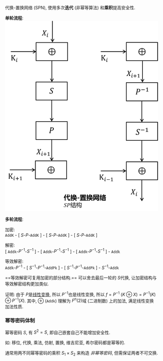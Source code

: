 代换-置换网络 (SPN), 使用多次**迭代** (非幂等算法) 和**乘积**提高安全性.

**单轮流程**:
![|300](../../../attach/Pasted%20image%2020230607124629.png)

**多轮流程**:

加密:  
`AddK` - \[ $S$-$P$-`AddK` \] - \[ $S$-$P$-`AddK` \] - \[ $S$-$P$-`AddK` \]

解密:  
\[ `Addk`-$P^{-1}$-$S^{-1}$ \] - \[ `Addk`-$P^{-1}$-$S^{-1}$ \] - \[ `Addk`-$P^{-1}$-$S^{-1}$ \] - `Addk`

等效解密:  
`Addk`-$P^{-1}$ - \[ $S^{-1}$-$P^{-1}$-`AddPk` \] - \[ $S^{-1}$-$P^{-1}$-`AddPk` \] - $S^{-1}$-`Addk`

==等效解密可复用加密的部分结构.== 可以舍去最后一轮的 $S$代换, 让加密结构与等效解密结构更加类似.

证明: 由于 $P$是[线性变换](../../../代数/线性代数/线性变换.md), 所以 $P^{-1}$也是线性变换,  所以 $f=P^{-1}\ (K\oplus X)=P^{-1}(K)\oplus P^{-1}(X)$. 其中, $\oplus$ (`Addk`) 理解为 $F^{n}(2)$域 (二进制数) 上的加法, 满足线性变换加法性质.

### 幂等密码体制

幂等密码 $S$, 有 $S^{2}=S$, 即自己嵌套自己不能增加安全性.

如: 移位, 代换, 乘法, 仿射, 置换, 维吉尼亚, 希尔密码都是幂等的. 

通常用两不同幂等密码的乘积 $S_{1}\times S_{2}$ 来构造 *非幂等密码*, 但需保证两者不可交换.